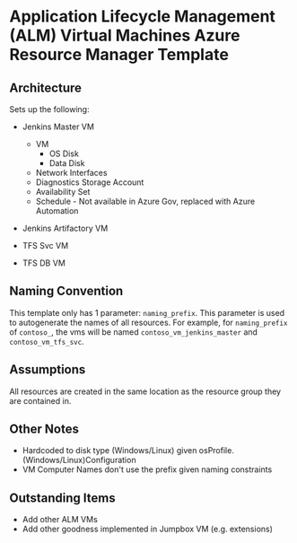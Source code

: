 # Application Lifecycle Management (ALM) Virtual Machines Azure Resource Manager Template

## Architecture
Sets up the following:
* Jenkins Master VM
  * VM
    * OS Disk
    * Data Disk
  * Network Interfaces
  * Diagnostics Storage Account
  * Availability Set
  * Schedule - Not available in Azure Gov, replaced with Azure Automation

* Jenkins Artifactory VM
* TFS Svc VM
* TFS DB VM

## Naming Convention
This template only has 1 parameter: `naming_prefix`. This parameter is used to autogenerate the names of all resources. For example, for `naming_prefix` of `contoso_`, the vms will be named `contoso_vm_jenkins_master` and `contoso_vm_tfs_svc`.

## Assumptions
All resources are created in the same location as the resource group they are contained in.

## Other Notes
* Hardcoded to disk type (Windows/Linux) given osProfile.(Windows/Linux)Configuration
* VM Computer Names don't use the prefix given naming constraints

## Outstanding Items
* Add other ALM VMs
* Add other goodness implemented in Jumpbox VM (e.g. extensions)